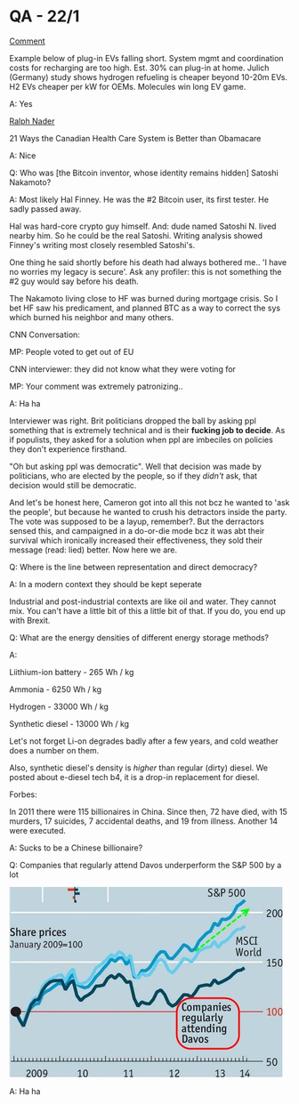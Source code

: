# QA - 22/1

[Comment](https://mobile.twitter.com/garrygolden/status/1084927765806284802:)

Example below of plug-in EVs falling short. System mgmt and
coordination costs for recharging are too high. Est. 30% can plug-in
at home. Julich (Germany) study shows hydrogen refueling is cheaper
beyond 10-20m EVs. H2 EVs cheaper per kW for OEMs. Molecules win long
EV game.

A: Yes

[Ralph
Nader](https://nader.org/2013/11/21/21-ways-canadian-health-care-system-better-obamacare/)

21 Ways the Canadian Health Care System is Better than Obamacare

A: Nice

Q: Who was [the Bitcoin inventor, whose identity remains hidden]
Satoshi Nakamoto?

A: Most likely Hal Finney. He was the #2 Bitcoin user, its first
tester. He sadly passed away.

Hal was hard-core crypto guy himself. And: dude named Satoshi N. lived
nearby him. So he could be the real Satoshi. Writing analysis showed
Finney's writing most closely resembled Satoshi's.

One thing he said shortly before his death had always bothered me.. 'I
have no worries my legacy is secure'. Ask any profiler: this is not
something the #2 guy would say before his death.

The Nakamoto living close to HF was burned during mortgage crisis. So
I bet HF saw his predicament, and planned BTC as a way to correct the
sys which burned his neighbor and many others.

CNN Conversation:

MP: People voted to get out of EU

CNN interviewer: they did not know what they were voting for

MP: Your comment was extremely patronizing..

A: Ha ha

Interviewer was right. Brit politicians dropped the ball by asking ppl
something that is extremely technical and is their **fucking job to
decide**. As if populists, they asked for a solution when ppl are
imbeciles on policies they don't experience firsthand.

"Oh but asking ppl was democratic". Well that decision was made by
politicians, who are elected by the people, so if they *didn't* ask,
that decision would still be democratic. 

And let's be honest here, Cameron got into all this not bcz he wanted
to 'ask the people', but because he wanted to crush his detractors
inside the party. The vote was supposed to be a layup, remember?. But
the derractors sensed this, and campaigned in a do-or-die mode bcz it
was abt their survival which ironically increased their effectiveness,
they sold their message (read: lied) better. Now here we are.

Q: Where is the line between representation and direct democracy?

A: In a modern context they should be kept seperate

Industrial and post-industrial contexts are like oil and water. They
cannot mix. You can't have a little bit of this a little bit of that.
If you do, you end up with Brexit. 


Q: What are the energy densities of different energy storage methods?

A:

Liithium-ion battery - 265 Wh / kg

Ammonia - 6250 Wh / kg

Hydrogen - 33000 Wh / kg

Synthetic diesel - 13000 Wh / kg

Let's not forget Li-on degrades badly after a few years, and cold
weather does a number on them.

Also, synthetic diesel's density is *higher* than regular (dirty)
diesel. We posted about e-diesel tech b4, it is a drop-in replacement
for diesel.

Forbes:

In 2011 there were 115 billionaires in China. Since then, 72 have
died, with 15 murders, 17 suicides, 7 accidental deaths, and 19 from
illness. Another 14 were executed.

A: Sucks to be a Chinese billionaire?

Q: Companies that regularly attend Davos underperform the S&P 500 by a
lot

![](davos.jpeg)

A: Ha ha



